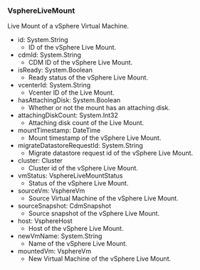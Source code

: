 ### VsphereLiveMount
Live Mount of a vSphere Virtual Machine.

- id: System.String
  - ID of the vSphere Live Mount.
- cdmId: System.String
  - CDM ID of the vSphere Live Mount.
- isReady: System.Boolean
  - Ready status of the vSphere Live Mount.
- vcenterId: System.String
  - Vcenter ID of the Live Mount.
- hasAttachingDisk: System.Boolean
  - Whether or not the mount has an attaching disk.
- attachingDiskCount: System.Int32
  - Attaching disk count of the Live Mount.
- mountTimestamp: DateTime
  - Mount timestamp of the vSphere Live Mount.
- migrateDatastoreRequestId: System.String
  - Migrate datastore request id of the vSphere Live Mount.
- cluster: Cluster
  - Cluster id of the vSphere Live Mount.
- vmStatus: VsphereLiveMountStatus
  - Status of the vSphere Live Mount.
- sourceVm: VsphereVm
  - Source Virtual Machine of the vSphere Live Mount.
- sourceSnapshot: CdmSnapshot
  - Source snapshot of the vSphere Live Mount.
- host: VsphereHost
  - Host of the vSphere Live Mount.
- newVmName: System.String
  - Name of the vSphere Live Mount.
- mountedVm: VsphereVm
  - New Virtual Machine of the vSphere Live Mount.
